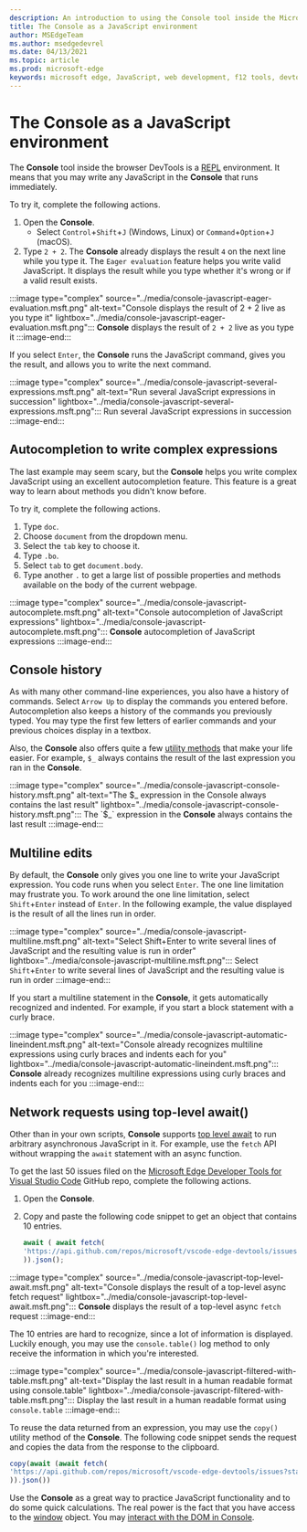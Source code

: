 ```yaml
---
description: An introduction to using the Console tool inside the Microsoft Edge Developer Tools as a JavaScript environment.
title: The Console as a JavaScript environment
author: MSEdgeTeam
ms.author: msedgedevrel
ms.date: 04/13/2021
ms.topic: article
ms.prod: microsoft-edge
keywords: microsoft edge, JavaScript, web development, f12 tools, devtools
---
```

# The Console as a JavaScript environment

The **Console** tool inside the browser DevTools is a [REPL](https://en.wikipedia.org/wiki/Read%E2%80%93eval%E2%80%93print_loop) environment.  It means that you may write any JavaScript in the **Console** that runs immediately.

To try it, complete the following actions.

1.  Open the **Console**.
    *   Select `Control`+`Shift`+`J` (Windows, Linux) or `Command`+`Option`+`J` (macOS).
1.  Type `2 + 2`.  The **Console** already displays the result `4` on the next line while you type it.  The `Eager evaluation` feature helps you write valid JavaScript.  It displays the result while you type whether it's wrong or if a valid result exists.

:::image type="complex" source="../media/console-javascript-eager-evaluation.msft.png" alt-text="Console displays the result of 2 + 2 live as you type it" lightbox="../media/console-javascript-eager-evaluation.msft.png":::
   **Console** displays the result of `2 + 2` live as you type it
:::image-end:::

If you select `Enter`, the **Console** runs the JavaScript command, gives you the result, and allows you to write the next command.

:::image type="complex" source="../media/console-javascript-several-expressions.msft.png" alt-text="Run several JavaScript expressions in succession" lightbox="../media/console-javascript-several-expressions.msft.png":::
   Run several JavaScript expressions in succession
:::image-end:::


<!-- ====================================================================== -->
## Autocompletion to write complex expressions

The last example may seem scary, but the **Console** helps you write complex JavaScript using an excellent autocompletion feature.  This feature is a great way to learn about methods you didn't know before.

To try it, complete the following actions.

1.  Type `doc`.
1.  Choose `document` from the dropdown menu.
1.  Select the `tab` key to choose it.
1.  Type `.bo`.
1.  Select `tab` to get `document.body`.
1.  Type another `.` to get a large list of possible properties and methods available on the body of the current webpage.

:::image type="complex" source="../media/console-javascript-autocomplete.msft.png" alt-text="Console autocompletion of JavaScript expressions" lightbox="../media/console-javascript-autocomplete.msft.png":::
   **Console** autocompletion of JavaScript expressions
:::image-end:::


<!-- ====================================================================== -->
## Console history

As with many other command-line experiences, you also have a history of commands.  Select `Arrow Up` to display the commands you entered before.  Autocompletion also keeps a history of the commands you previously typed.  You may type the first few letters of earlier commands and your previous choices display in a textbox.

Also, the **Console** also offers quite a few [utility methods](utilities.md) that make your life easier.  For example, `$_` always contains the result of the last expression you ran in the **Console**.

:::image type="complex" source="../media/console-javascript-console-history.msft.png" alt-text="The $_ expression in the Console always contains the last result" lightbox="../media/console-javascript-console-history.msft.png":::
    The `$_` expression in the **Console** always contains the last result
:::image-end:::


<!-- ====================================================================== -->
## Multiline edits

By default, the **Console** only gives you one line to write your JavaScript expression.  You code runs when you select `Enter`. The one line limitation may frustrate you.  To work around the one line limitation, select `Shift`+`Enter` instead of `Enter`.  In the following example, the value displayed is the result of all the lines run in order.

:::image type="complex" source="../media/console-javascript-multiline.msft.png" alt-text="Select Shift+Enter to write several lines of JavaScript and the resulting value is run in order" lightbox="../media/console-javascript-multiline.msft.png":::
   Select `Shift`+`Enter` to write several lines of JavaScript and the resulting value is run in order
:::image-end:::

If you start a multiline statement in the **Console**, it gets automatically recognized and indented.  For example, if you start a block statement with a curly brace.

:::image type="complex" source="../media/console-javascript-automatic-lineindent.msft.png" alt-text="Console already recognizes multiline expressions using curly braces and indents each for you" lightbox="../media/console-javascript-automatic-lineindent.msft.png":::
    **Console** already recognizes multiline expressions using curly braces and indents each for you
:::image-end:::


<!-- ====================================================================== -->
## Network requests using top-level await()

Other than in your own scripts, **Console** supports [top level await](https://github.com/tc39/proposal-top-level-await) to run arbitrary asynchronous JavaScript in it.  For example, use the `fetch` API without wrapping the `await` statement with an async function.

To get the last 50 issues filed on the [Microsoft Edge Developer Tools for Visual Studio Code](https://github.com/microsoft/vscode-edge-devtools) GitHub repo, complete the following actions.

1.  Open the **Console**.
1.  Copy and paste the following code snippet to get an object that contains 10 entries.

    ```javascript
    await ( await fetch(
    'https://api.github.com/repos/microsoft/vscode-edge-devtools/issues?state=all&per_page=50&page=1'
    )).json();
    ```

:::image type="complex" source="../media/console-javascript-top-level-await.msft.png" alt-text="Console displays the result of a top-level async fetch request" lightbox="../media/console-javascript-top-level-await.msft.png":::
    **Console** displays the result of a top-level async `fetch` request
:::image-end:::

The 10 entries are hard to recognize, since a lot of information is displayed.  Luckily enough, you may use the `console.table()` log method to only receive the information in which you're interested.

:::image type="complex" source="../media/console-javascript-filtered-with-table.msft.png" alt-text="Display the last result in a human readable format using console.table" lightbox="../media/console-javascript-filtered-with-table.msft.png":::
    Display the last result in a human readable format using `console.table`
:::image-end:::

To reuse the data returned from an expression, you may use the `copy()` utility method of the **Console**.  The following code snippet sends the request and copies the data from the response to the clipboard.

```javascript
copy(await (await fetch(
'https://api.github.com/repos/microsoft/vscode-edge-devtools/issues?state=all&per_page=50&page=1'
)).json())
```

Use the **Console** as a great way to practice JavaScript functionality and to do some quick calculations.  The real power is the fact that you have access to the [window](https://developer.mozilla.org/docs/Web/API/Window) object.  You may [interact with the DOM in Console](console-dom-interaction.md).
